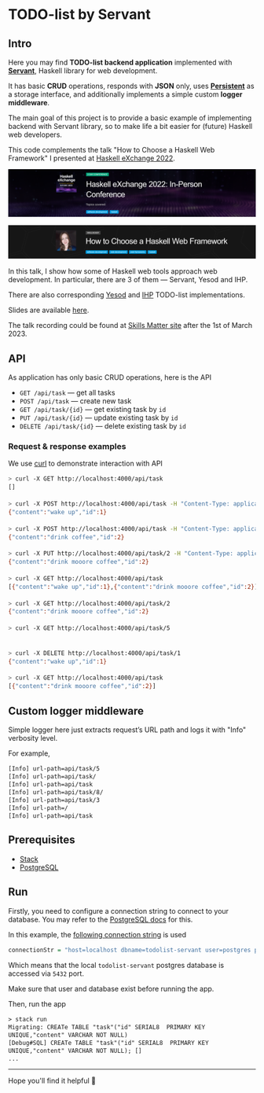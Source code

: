 # TODO-list by Servant

## Intro

Here you may find **TODO-list backend application** implemented with [**Servant**](https://docs.servant.dev/en/stable/), Haskell library for web development.

It has basic **CRUD** operations, responds with **JSON** only, uses [**Persistent**](https://hackage.haskell.org/package/persistent) as a storage interface, and additionally implements a simple custom **logger middleware**.

The main goal of this project is to provide a basic example of implementing backend with Servant library, so to make life a bit easier for (future) Haskell web developers.

This code complements the talk "How to Choose a Haskell Web Framework" I presented at [Haskell eXchange 2022](https://skillsmatter.com/skillscasts/18103-how-to-choose-a-haskell-web-framework).

[<img src="./assets/pictures/haskell-exchange-wide-banner.png" width="710"/>](image.png)

[<img src="./assets/pictures/haskell-exchange-talk-banner.png" width="710"/>](image.png)

In this talk, I show how some of Haskell web tools approach web development. In particular, there are 3 of them — Servant, Yesod and IHP.

There are also corresponding [Yesod](https://github.com/alyoanton9/todo-list-yesod) and [IHP](https://github.com/alyoanton9/todo-list-ihp) TODO-list implementations.

Slides are available [here](https://res.cloudinary.com/skillsmatter/image/upload/v1670493528/ullkvqlzgyvs2ptqvf7j.pdf).

The talk recording could be found at [Skills Matter site](https://skillsmatter.com/skillscasts/18103-how-to-choose-a-haskell-web-framework) after the 1st of March 2023.


## API

As application has only basic CRUD operations, here is the API

- `GET /api/task` — get all tasks
- `POST /api/task` — create new task
- `GET /api/task/{id}` — get existing task by `id`
- `PUT /api/task/{id}` — update existing task by `id`
- `DELETE /api/task/{id}` — delete existing task by `id`

### Request & response examples

We use [curl](https://curl.se/) to demonstrate interaction with API

```sh
> curl -X GET http://localhost:4000/api/task
[]

> curl -X POST http://localhost:4000/api/task -H "Content-Type: application/json" -d '{"content": "wake up"}'
{"content":"wake up","id":1}

> curl -X POST http://localhost:4000/api/task -H "Content-Type: application/json" -d '{"content": "drink coffee"}'
{"content":"drink coffee","id":2}

> curl -X PUT http://localhost:4000/api/task/2 -H "Content-Type: application/json" -d '{"content": "drink mooore coffee"}'
{"content":"drink mooore coffee","id":2}

> curl -X GET http://localhost:4000/api/task
[{"content":"wake up","id":1},{"content":"drink mooore coffee","id":2}]

> curl -X GET http://localhost:4000/api/task/2
{"content":"drink mooore coffee","id":2}

> curl -X GET http://localhost:4000/api/task/5


> curl -X DELETE http://localhost:4000/api/task/1
{"content":"wake up","id":1}

> curl -X GET http://localhost:4000/api/task
[{"content":"drink mooore coffee","id":2}]
```

## Custom logger middleware

Simple logger here just extracts request’s URL path and logs it with "Info" verbosity level.

For example,

```shell
[Info] url-path=api/task/5
[Info] url-path=api/task/
[Info] url-path=api/task
[Info] url-path=api/task/8/
[Info] url-path=api/task/3
[Info] url-path=/
[Info] url-path=api/task
```

## Prerequisites

- [Stack](https://docs.haskellstack.org/en/stable/)
- [PostgreSQL](https://www.postgresql.org/download/)

## Run

Firstly, you need to configure a connection string to connect to your database. You may refer to the [PostgreSQL docs](https://www.postgresql.org/docs/current/libpq-connect.html#LIBPQ-CONNSTRING) for this.

In this example, the [following connection string](https://github.com/alyoanton9/todo-list-servant/blob/master/src/Config.hs#L22) is used

```hs
connectionStr = "host=localhost dbname=todolist-servant user=postgres password=postgres port=5432"
```

Which means that the local `todolist-servant` postgres database is accessed via `5432` port.

Make sure that user and database exist before running the app.

Then, run the app
```shell
> stack run
Migrating: CREATe TABLE "task"("id" SERIAL8  PRIMARY KEY UNIQUE,"content" VARCHAR NOT NULL)
[Debug#SQL] CREATe TABLE "task"("id" SERIAL8  PRIMARY KEY UNIQUE,"content" VARCHAR NOT NULL); []
...
```

---
Hope you'll find it helpful :blue_heart:
